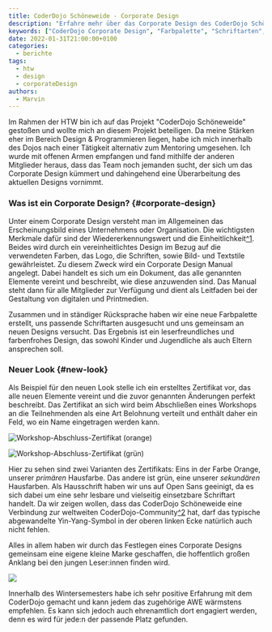 ```yaml
---
title: CoderDojo Schöneweide - Corporate Design
description: "Erfahre mehr über das Corporate Design des CoderDojo Schöneweide. Gestalte mit uns eine kinderfreundliche Marke!"
keywords: ["CoderDojo Corporate Design", "Farbpalette", "Schriftarten", "Design Manual", "kinderfreundlich", "Jugendliche", "Community", "Workshop"]
date: 2022-01-31T21:00:00+0100
categories:
  - berichte
tags:
  - htw
  - design
  - corporateDesign
authors:
  - Marvin
---
```

Im Rahmen der HTW bin ich auf das Projekt "CoderDojo Schöneweide" gestoßen und wollte mich an diesem Projekt beteiligen. Da meine Stärken eher im Bereich Design & Programmieren liegen, habe ich mich innerhalb des Dojos nach einer Tätigkeit alternativ zum Mentoring umgesehen. Ich wurde mit offenen Armen empfangen und fand mithilfe der anderen Mitglieder heraus, dass das Team noch jemanden sucht, der sich um das Corporate Design kümmert und dahingehend eine Überarbeitung des aktuellen Designs vornimmt.

### Was ist ein Corporate Design? {#corporate-design}

Unter einem Corporate Design versteht man im Allgemeinen das Erscheinungsbild eines Unternehmens oder Organisation. Die wichtigsten Merkmale dafür sind der Wiedererkennungswert und die Einheitlichkeit[^1](https://de.wikipedia.org/wiki/Corporate_Design). Beides wird durch ein vereinheitlichtes Design im Bezug auf die verwendeten Farben, das Logo, die Schriften, sowie Bild- und Textstile gewährleistet. Zu diesem Zweck wird ein Corporate Design Manual angelegt. Dabei handelt es sich um ein Dokument, das alle genannten Elemente vereint und beschreibt, wie diese anzuwenden sind. Das Manual steht dann für alle Mitglieder zur Verfügung und dient als Leitfaden bei der Gestaltung von digitalen und Printmedien.

Zusammen und in ständiger Rücksprache haben wir eine neue Farbpalette erstellt, uns passende Schriftarten ausgesucht und uns gemeinsam an neuen Designs versucht. Das Ergebnis ist ein leserfreundliches und farbenfrohes Design, das sowohl Kinder und Jugendliche als auch Eltern ansprechen soll.

### Neuer Look {#new-look}

Als Beispiel für den neuen Look stelle ich ein erstelltes Zertifikat vor, das alle neuen Elemente vereint und die zuvor genannten Änderungen perfekt beschreibt. Das Zertifikat an sich wird beim Abschließen eines Workshops an die Teilnehmenden als eine Art Belohnung verteilt und enthält daher ein Feld, wo ein Name eingetragen werden kann.

![](/images/cms/corporate_design_zertifikat_orange.png "Workshop-Abschluss-Zertifikat (orange)")

![](/images/cms/corporate_design_zertifikat_gruen.png "Workshop-Abschluss-Zertifikat (grün)")

Hier zu sehen sind zwei Varianten des Zertifikats: Eins in der Farbe Orange, unserer *primären* Hausfarbe. Das andere ist grün, eine unserer *sekundären* Hausfarben. Als Hausschrift haben wir uns auf Open Sans geeinigt, da es sich dabei um eine sehr lesbare und vielseitig einsetzbare Schriftart handelt. Da wir zeigen wollen, dass das CoderDojo Schöneweide eine Verbindung zur weltweiten CoderDojo-Community[^2](https://coderdojo.com/de-DE) hat, darf das typische abgewandelte Yin-Yang-Symbol in der oberen linken Ecke natürlich auch nicht fehlen.

Alles in allem haben wir durch das Festlegen eines Corporate Designs gemeinsam eine eigene kleine Marke geschaffen, die hoffentlich großen Anklang bei den jungen Leser:innen finden wird.

![](/images/cms/corporate_design_ninjaicon.svg)

Innerhalb des Wintersemesters habe ich sehr positive Erfahrung mit dem CoderDojo gemacht und kann jedem das zugehörige AWE wärmstens empfehlen. Es kann sich jedoch auch ehrenamtlich dort engagiert werden, denn es wird für jede:n der passende Platz gefunden.
